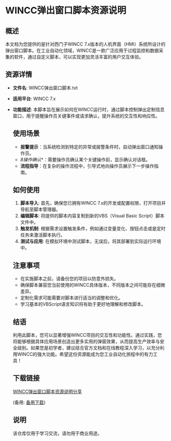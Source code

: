 # WINCC弹出窗口脚本资源说明

## 概述

本文档为您提供的是针对西门子WINCC 7.x版本的人机界面（HMI）系统所设计的弹出窗口脚本。在工业自动化领域，WINCC是一款广泛应用于过程监控和数据采集的软件，通过自定义脚本，可以实现更加灵活丰富的用户交互体验。

## 资源详情

- **文件名**: WINCC弹出窗口脚本.txt
- **适用平台**: WINCC 7.x
- **功能描述**: 本脚本旨在展示如何在WINCC运行时，通过脚本控制弹出定制信息窗口，用于提醒操作员关键事件或请求确认，提升系统的交互性和响应性。

  ## 使用场景

  - **报警提示**：当系统检测到特定的异常或报警条件时，自动弹出窗口通知操作员。
  - *8操作确认**：需要操作员确认某个关键操作前，显示确认对话框。
  - **流程指导**：在复杂的操作流程中，引导式地向操作员展示下一步操作指南。

  ## 如何使用

  1. **脚本导入**: 首先，确保您已拥有WINCC 7.x的开发或配置权限，打开项目并导航至脚本管理器。
  2. **编辑脚本**: 将提供的脚本内容复制到新的VBS（Visual Basic Script）脚本文件中。
  3. **触发机制**: 根据需求设置触发条件，例如通过变量变化、按钮点击或是定时任务来激活脚本执行。
  4. **测试与应用**: 在模拟环境中测试脚本，无误后，将其部署到实际运行环境中。

  ## 注意事项

  - 在实施脚本之前，请备份您的项目以防意外损失。
  - 确保脚本兼容您当前使用的WINCC具体版本，不同版本之间可能存在细微差异。
  - 定制化需求可能需要对脚本进行适当的调整和优化。
  - 学习基本的VBScript语言知识将有助于更好地理解和修改脚本。

  ## 结语

  利用此脚本，您可以显著增强WINCC项目的交互性和功能性。通过实践，您将能够根据具体应用场景创造出更多实用的弹窗效果，从而提高生产效率与安全级别。如果您是初学者，建议结合官方文档和在线教程深入学习，以充分利用WINCC的强大功能。希望这份资源能成为您工业自动化旅程中的有力工具！

  ## 下载链接
  [WINCC弹出窗口脚本资源说明分享](https://pan.quark.cn/s/2b35668694b4) 

  (备用: [备用下载](https://pan.baidu.com/s/1XCx-O6X3RyUob5hJiByzxQ?pwd=1234))

  ## 说明

  该仓库仅用于学习交流，请勿用于商业用途。
